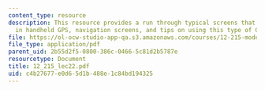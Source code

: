```yaml
---
content_type: resource
description: This resource provides a run through typical screens that are available
  in handheld GPS, navigation screens, and tips on using this type of GPS.
file: https://ol-ocw-studio-app-qa.s3.amazonaws.com/courses/12-215-modern-navigation-fall-2006/c4b27677e0d65d1b488e1c84bd194325_12_215_lec22.pdf
file_type: application/pdf
parent_uid: 2b55d2f5-0800-386c-0466-5c81d2b5787e
resourcetype: Document
title: 12_215_lec22.pdf
uid: c4b27677-e0d6-5d1b-488e-1c84bd194325
---
```

